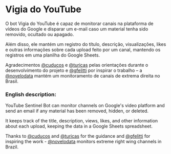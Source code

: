 # Vigia do YouTube

O bot Vigia do YouTube é capaz de monitorar canais na plataforma de vídeos do Google e disparar um e-mail caso um material tenha sido removido, ocultado ou apagado. 

Além disso, ele mantém um registro do título, descrição, visualizações, likes e outras informações sobre cada upload feito por um canal, mantendo os registros em uma planilha do Google Sheets.

Agradecimentos [@cuducos](https://github.com/cuducos) e [@turicas](https://github.com/turicas) pelas orientações durante o desenvolvimento do projeto e [@gfelitti](https://github.com/gfelitti) por inspirar o trabalho – a [@novelodata](https://github.com/novelo-io) mantém um monitoramento de canais de extrema direita no Brasil.

### English description:

YouTube Sentinel Bot can monitor channels on Google's video platform and send an email if any material has been removed, hidden, or deleted.

It keeps track of the title, description, views, likes, and other information about each upload, keeping the data in a Google Sheets spreadsheet.

Thanks to [@cuducos](https://github.com/cuducos) and [@turicas](https://github.com/turicas) for the guidance and [@gfelitti](https://github.com/gfelitti) for inspiring the work - [@novelodata](https://github.com/novelo-io) monitors extreme right wing channels in Brazil.
